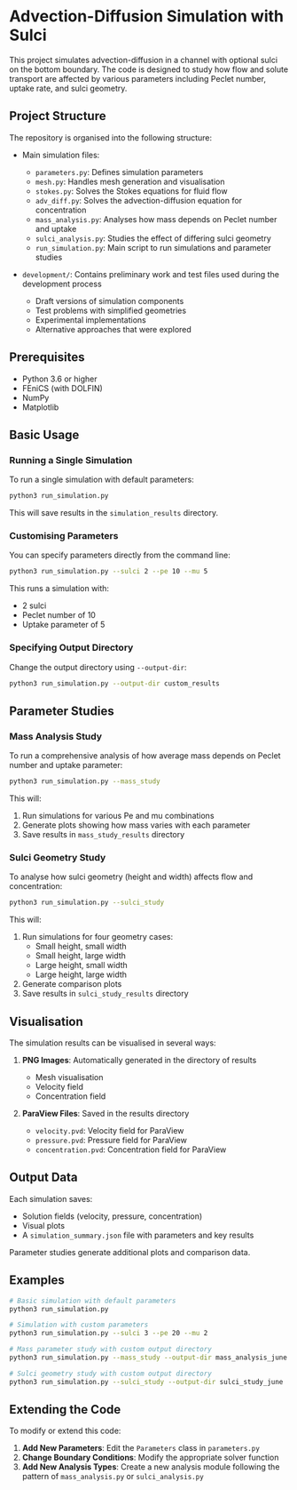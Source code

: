 # Advection-Diffusion Simulation with Sulci

This project simulates advection-diffusion in a channel with optional sulci on the bottom boundary. The code is designed to study how flow and solute transport are affected by various parameters including Peclet number, uptake rate, and sulci geometry.

## Project Structure

The repository is organised into the following structure:

- Main simulation files:
  - `parameters.py`: Defines simulation parameters
  - `mesh.py`: Handles mesh generation and visualisation
  - `stokes.py`: Solves the Stokes equations for fluid flow
  - `adv_diff.py`: Solves the advection-diffusion equation for concentration
  - `mass_analysis.py`: Analyses how mass depends on Peclet number and uptake
  - `sulci_analysis.py`: Studies the effect of differing sulci geometry
  - `run_simulation.py`: Main script to run simulations and parameter studies

- `development/`: Contains preliminary work and test files used during the development process
  - Draft versions of simulation components
  - Test problems with simplified geometries
  - Experimental implementations
  - Alternative approaches that were explored

## Prerequisites

- Python 3.6 or higher
- FEniCS (with DOLFIN)
- NumPy
- Matplotlib

## Basic Usage

### Running a Single Simulation

To run a single simulation with default parameters:

```bash
python3 run_simulation.py
```

This will save results in the `simulation_results` directory.

### Customising Parameters

You can specify parameters directly from the command line:

```bash
python3 run_simulation.py --sulci 2 --pe 10 --mu 5
```

This runs a simulation with:
- 2 sulci
- Peclet number of 10
- Uptake parameter of 5

### Specifying Output Directory

Change the output directory using `--output-dir`:

```bash
python3 run_simulation.py --output-dir custom_results
```

## Parameter Studies

### Mass Analysis Study

To run a comprehensive analysis of how average mass depends on Peclet number and uptake parameter:

```bash
python3 run_simulation.py --mass_study
```

This will:
1. Run simulations for various Pe and mu combinations
2. Generate plots showing how mass varies with each parameter
3. Save results in `mass_study_results` directory

### Sulci Geometry Study

To analyse how sulci geometry (height and width) affects flow and concentration:

```bash
python3 run_simulation.py --sulci_study
```

This will:
1. Run simulations for four geometry cases:
   - Small height, small width
   - Small height, large width
   - Large height, small width
   - Large height, large width
2. Generate comparison plots
3. Save results in `sulci_study_results` directory

## Visualisation

The simulation results can be visualised in several ways:

1. **PNG Images**: Automatically generated in the directory of results
   - Mesh visualisation
   - Velocity field
   - Concentration field

2. **ParaView Files**: Saved in the results directory
   - `velocity.pvd`: Velocity field for ParaView
   - `pressure.pvd`: Pressure field for ParaView
   - `concentration.pvd`: Concentration field for ParaView

## Output Data

Each simulation saves:
- Solution fields (velocity, pressure, concentration)
- Visual plots
- A `simulation_summary.json` file with parameters and key results

Parameter studies generate additional plots and comparison data.

## Examples

```bash
# Basic simulation with default parameters
python3 run_simulation.py

# Simulation with custom parameters
python3 run_simulation.py --sulci 3 --pe 20 --mu 2

# Mass parameter study with custom output directory
python3 run_simulation.py --mass_study --output-dir mass_analysis_june

# Sulci geometry study with custom output directory
python3 run_simulation.py --sulci_study --output-dir sulci_study_june
```

## Extending the Code

To modify or extend this code:

1. **Add New Parameters**: Edit the `Parameters` class in `parameters.py`
2. **Change Boundary Conditions**: Modify the appropriate solver function
3. **Add New Analysis Types**: Create a new analysis module following the pattern of `mass_analysis.py` or `sulci_analysis.py`
